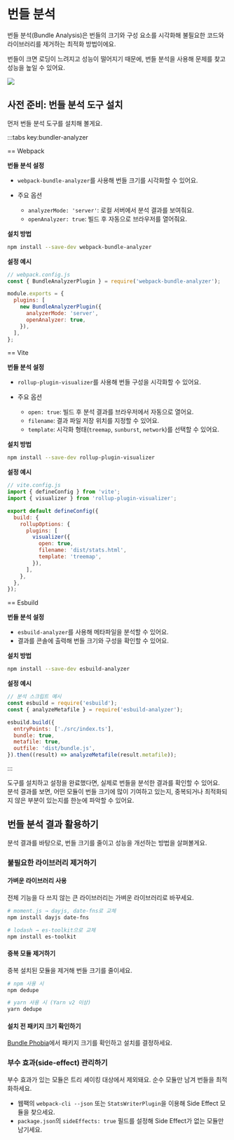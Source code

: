 # 번들 분석

번들 분석(Bundle Analysis)은 번들의 크기와 구성 요소를 시각화해 불필요한 코드와 라이브러리를 제거하는 최적화 방법이에요. 

번들이 크면 로딩이 느려지고 성능이 떨어지기 때문에, 번들 분석을 사용해 문제를 찾고 성능을 높일 수 있어요.

![](/images/bundle-analyzer.png)

## 사전 준비: 번들 분석 도구 설치

먼저 번들 분석 도구를 설치해 볼게요.

:::tabs key:bundler-analyzer

== Webpack

**번들 분석 설정**

* `webpack-bundle-analyzer`를 사용해 번들 크기를 시각화할 수 있어요.
* 주요 옵션

  * `analyzerMode: 'server'`: 로컬 서버에서 분석 결과를 보여줘요.
  * `openAnalyzer: true`: 빌드 후 자동으로 브라우저를 열어줘요.

**설치 방법**

```bash
npm install --save-dev webpack-bundle-analyzer
```

**설정 예시**

```js
// webpack.config.js
const { BundleAnalyzerPlugin } = require('webpack-bundle-analyzer');

module.exports = {
  plugins: [
    new BundleAnalyzerPlugin({
      analyzerMode: 'server',
      openAnalyzer: true,
    }),
  ],
};
```

== Vite

**번들 분석 설정**

* `rollup-plugin-visualizer`를 사용해 번들 구성을 시각화할 수 있어요.
* 주요 옵션

  * `open: true`: 빌드 후 분석 결과를 브라우저에서 자동으로 열어요.
  * `filename`: 결과 파일 저장 위치를 지정할 수 있어요.
  * `template`: 시각화 형태(`treemap`, `sunburst`, `network`)를 선택할 수 있어요.

**설치 방법**

```bash
npm install --save-dev rollup-plugin-visualizer
```

**설정 예시**

```js
// vite.config.js
import { defineConfig } from 'vite';
import { visualizer } from 'rollup-plugin-visualizer';

export default defineConfig({
  build: {
    rollupOptions: {
      plugins: [
        visualizer({
          open: true,
          filename: 'dist/stats.html',
          template: 'treemap',
        }),
      ],
    },
  },
});
```

== Esbuild

**번들 분석 설정**

* `esbuild-analyzer`를 사용해 메타파일을 분석할 수 있어요.
* 결과를 콘솔에 출력해 번들 크기와 구성을 확인할 수 있어요.

**설치 방법**

```bash
npm install --save-dev esbuild-analyzer
```

**설정 예시**

```js
// 분석 스크립트 예시
const esbuild = require('esbuild');
const { analyzeMetafile } = require('esbuild-analyzer');

esbuild.build({
  entryPoints: ['./src/index.ts'],
  bundle: true,
  metafile: true,
  outfile: 'dist/bundle.js',
}).then((result) => analyzeMetafile(result.metafile));
```

:::

도구를 설치하고 설정을 완료했다면, 실제로 번들을 분석한 결과를 확인할 수 있어요.  
분석 결과를 보면, 어떤 모듈이 번들 크기에 많이 기여하고 있는지, 중복되거나 최적화되지 않은 부분이 있는지를 한눈에 파악할 수 있어요.

## 번들 분석 결과 활용하기

분석 결과를 바탕으로, 번들 크기를 줄이고 성능을 개선하는 방법을 살펴볼게요.

### 불필요한 라이브러리 제거하기

#### 가벼운 라이브러리 사용

전체 기능을 다 쓰지 않는 큰 라이브러리는 가벼운 라이브러리로 바꾸세요.

```bash
# moment.js → dayjs, date-fns로 교체
npm install dayjs date-fns

# lodash → es-toolkit으로 교체
npm install es-toolkit
```

#### 중복 모듈 제거하기

중복 설치된 모듈을 제거해 번들 크기를 줄이세요.

```bash
# npm 사용 시
npm dedupe

# yarn 사용 시 (Yarn v2 이상)
yarn dedupe
```

#### 설치 전 패키지 크기 확인하기

[Bundle Phobia](https://bundlephobia.com/)에서 패키지 크기를 확인하고 설치를 결정하세요.

### 부수 효과(side-effect) 관리하기

부수 효과가 있는 모듈은 트리 셰이킹 대상에서 제외돼요. 순수 모듈만 남겨 번들을 최적화하세요.

* 웹팩의 `webpack-cli --json` 또는 `StatsWriterPlugin`을 이용해 Side Effect 모듈을 찾으세요.
* `package.json`의 `sideEffects: true` 필드를 설정해 Side Effect가 없는 모듈만 남기세요.


